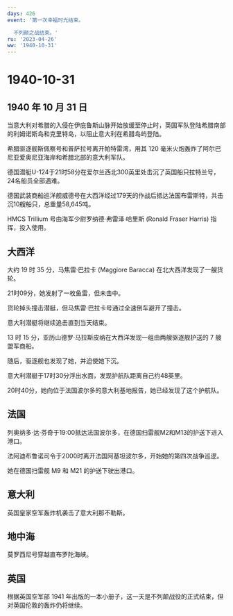 ```yaml
---
days: 426
event: '第一次幸福时光结束。

  不列颠之战结束。'
ru: '2023-04-26'
ww: '1940-10-31'
---
```


# 1940-10-31

## 1940 年 10 月 31 日

当意大利对希腊的入侵在伊庇鲁斯山脉开始放缓至停止时，英国军队登陆希腊南部的利姆诺斯岛和克里特岛，以阻止意大利在希腊岛屿登陆。

希腊驱逐舰斯佩察号和普萨拉号离开帕特雷湾，用其 120
毫米火炮轰炸了阿尔巴尼亚爱奥尼亚海岸和希腊北部的意大利军队。

德国潜艇U-124于21时58分在爱尔兰西北300英里处击沉了英国船只拉特兰号，24名船员全部遇难。

德国武装商船巡洋舰威德号在大西洋经过179天的作战后抵达法国布雷斯特，共击沉10艘船只，总重量58,645吨。

HMCS Trillium 号由海军少尉罗纳德·弗雷泽·哈里斯 (Ronald Fraser Harris)
指挥，投入使用。

## 大西洋

大约 19 时 35 分，马焦雷·巴拉卡 (Maggiore Baracca)
在北大西洋发现了一艘货轮。

21时09分，她发射了一枚鱼雷，但未击中。

货轮掉头撞击潜艇，但马焦雷·巴拉卡号通过全速倒车避开了撞击。

意大利潜艇将继续追击直到当天结束。

13 时 15 分，亚历山德罗·马拉斯皮纳在大西洋发现一组由两艘驱逐舰护送的 7
艘盟军商船。

随后，驱逐舰也发现了她，并迫使她下沉。

意大利潜艇于17时30分浮出水面，发现护航队距离自己约48英里。

20时40分，她向位于法国波尔多的意大利基地报告，她已经发现了这个护航队。

## 法国

列奥纳多·达·芬奇于19:00抵达法国波尔多，在德国扫雷舰M2和M13的护送下进入港口。

法阿迪布鲁诺司令于2000时离开法国阿基坦波尔多，开始她的第四次战争巡逻。

她在德国扫雷舰 M9 和 M21 的护送下驶出港口。

## 意大利

英国皇家空军轰炸机袭击了意大利那不勒斯。

## 地中海

莫罗西尼号穿越直布罗陀海峡。

## 英国

根据英国空军部 1941
年出版的一本小册子，这一天是不列颠战役的正式结束，但对英国伦敦的轰炸仍将继续。